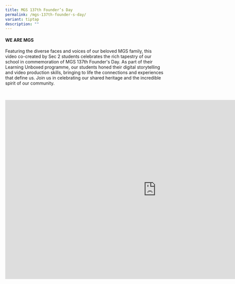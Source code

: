 ```yaml
---
title: MGS 137th Founder’s Day
permalink: /mgs-137th-founder-s-day/
variant: tiptap
description: ""
---
```

<h4>WE ARE MGS</h4>
<p>Featuring the diverse faces and voices of our beloved MGS family, this
video co-created by Sec 2 students celebrates the rich tapestry of our
school in commemoration of MGS 137th Founder's Day. As part of their Learning
Unboxed programme, our students honed their digital storytelling and video
production skills, bringing to life the connections and experiences that
define us. Join us in celebrating our shared heritage and the incredible
spirit of our community.&nbsp;&nbsp;</p>
<p>
<br>
</p>
<p></p>
<div class="iframe-wrapper">
<iframe height="569" width="960" allowfullscreen="true" frameborder="0" src="https://docs.google.com/presentation/d/e/2PACX-1vT4v-5h22ejfJjaULm2E55iEFTPAiavIaSQ__IuMEm7og_dUzowiHT2G5zfIA444Mjg16ljA_7bsj3R/embed?start=false&amp;loop=false&amp;delayms=3000"></iframe>
</div>
<p></p>
